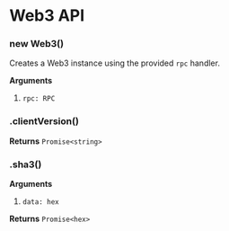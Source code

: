 # Web3 API

### new Web3()

Creates a Web3 instance using the provided `rpc` handler.

**Arguments**

1.  `rpc: RPC`

### .clientVersion()

**Returns** `Promise<string>`

### .sha3()

**Arguments**

1.  `data: hex`

**Returns** `Promise<hex>`
